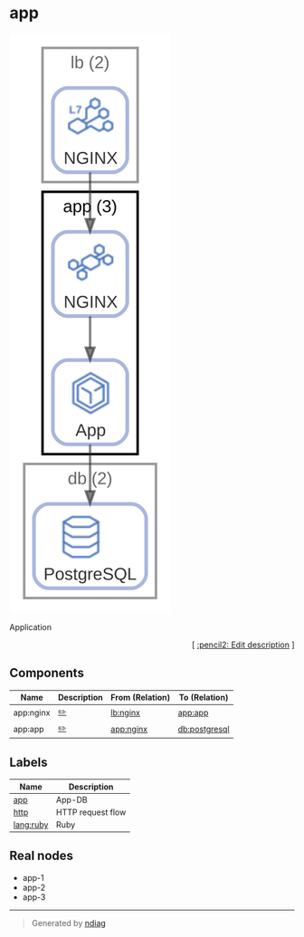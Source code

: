 # app

![view](node-app.svg)

Application


<p align="right">
  [ <a href="../../ndiag.descriptions/_node-app.md">:pencil2: Edit description</a> ]
<p>

## Components

| Name | Description | From (Relation) | To (Relation) |
| --- | --- | --- | --- |
| app:nginx |  <a href="../../ndiag.descriptions/_component-app_nginx.md">:pencil2:</a> | [lb:nginx](node-lb.md) | [app:app](node-app.md) |
| app:app |  <a href="../../ndiag.descriptions/_component-app_app.md">:pencil2:</a> | [app:nginx](node-app.md) | [db:postgresql](node-db.md) |

## Labels

| Name | Description |
| --- | --- |
| [app](label-app.md) | App-DB |
| [http](label-http.md) | HTTP request flow |
| [lang:ruby](label-lang_ruby.md) | Ruby |
## Real nodes

- app-1
- app-2
- app-3

---

> Generated by [ndiag](https://github.com/k1LoW/ndiag)
